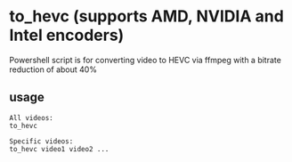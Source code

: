 # to_hevc (supports AMD, NVIDIA and Intel encoders)
Powershell script is for converting video to HEVC via ffmpeg with a bitrate reduction of about 40%


## usage
```
All videos:
to_hevc

Specific videos:
to_hevc video1 video2 ...
```
